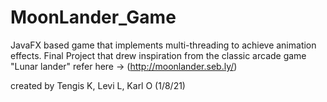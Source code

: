 # MoonLander_Game
JavaFX based game that implements multi-threading to achieve animation effects. 
Final Project that drew inspiration from the classic arcade game "Lunar lander" refer here -> (http://moonlander.seb.ly/)

created by Tengis K, Levi L, Karl O (1/8/21)
